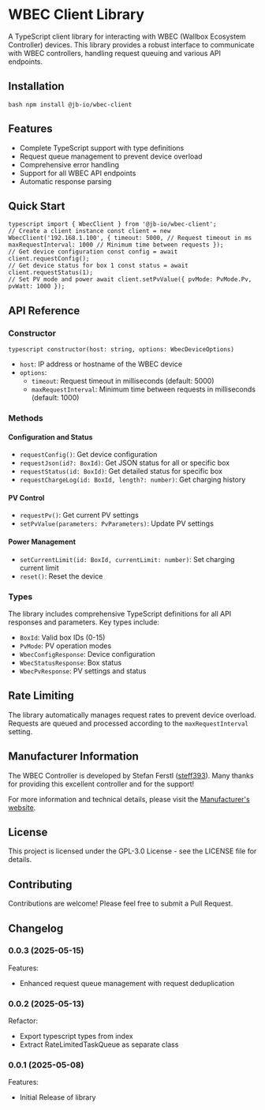 # WBEC Client Library

A TypeScript client library for interacting with WBEC (Wallbox Ecosystem Controller) devices. This library provides a robust interface to communicate with WBEC controllers, handling request queuing and various API endpoints.

## Installation
```
bash npm install @jb-io/wbec-client
``` 

## Features

- Complete TypeScript support with type definitions
- Request queue management to prevent device overload
- Comprehensive error handling
- Support for all WBEC API endpoints
- Automatic response parsing

## Quick Start
```
typescript import { WbecClient } from '@jb-io/wbec-client';
// Create a client instance const client = new WbecClient('192.168.1.100', { timeout: 5000, // Request timeout in ms maxRequestInterval: 1000 // Minimum time between requests });
// Get device configuration const config = await client.requestConfig();
// Get device status for box 1 const status = await client.requestStatus(1);
// Set PV mode and power await client.setPvValue({ pvMode: PvMode.Pv, pvWatt: 1000 });
``` 

## API Reference

### Constructor
```
typescript constructor(host: string, options: WbecDeviceOptions)
``` 

- `host`: IP address or hostname of the WBEC device
- `options`:
  - `timeout`: Request timeout in milliseconds (default: 5000)
  - `maxRequestInterval`: Minimum time between requests in milliseconds (default: 1000)

### Methods

#### Configuration and Status

- `requestConfig()`: Get device configuration
- `requestJson(id?: BoxId)`: Get JSON status for all or specific box
- `requestStatus(id: BoxId)`: Get detailed status for specific box
- `requestChargeLog(id: BoxId, length?: number)`: Get charging history

#### PV Control

- `requestPv()`: Get current PV settings
- `setPvValue(parameters: PvParameters)`: Update PV settings

#### Power Management

- `setCurrentLimit(id: BoxId, currentLimit: number)`: Set charging current limit
- `reset()`: Reset the device

### Types

The library includes comprehensive TypeScript definitions for all API responses and parameters. Key types include:

- `BoxId`: Valid box IDs (0-15)
- `PvMode`: PV operation modes
- `WbecConfigResponse`: Device configuration
- `WbecStatusResponse`: Box status
- `WbecPvResponse`: PV settings and status

## Rate Limiting

The library automatically manages request rates to prevent device overload. Requests are queued and processed according to the `maxRequestInterval` setting.

## Manufacturer Information

The WBEC Controller is developed by Stefan Ferstl ([steff393](https://github.com/steff393/wbec)). Many thanks for providing this excellent controller and for the support!

For more information and technical details, please visit the [Manufacturer's website](https://steff393.github.io/wbec-site/).

## License

This project is licensed under the GPL-3.0 License - see the LICENSE file for details.

## Contributing

Contributions are welcome! Please feel free to submit a Pull Request.

## Changelog
<!--
    Placeholder for the next version (at the beginning of the line):
    ### **WORK IN PROGRESS**
-->
### 0.0.3 (2025-05-15)
Features:
* Enhanced request queue management with request deduplication

### 0.0.2 (2025-05-13)
Refactor:
* Export typescript types from index
* Extract RateLimitedTaskQueue as separate class

### 0.0.1 (2025-05-08)
Features:
* Initial Release of library
